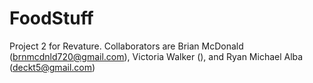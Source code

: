 # FoodStuff
Project 2 for Revature. Collaborators are Brian McDonald (brnmcdnld720@gmail.com), Victoria Walker (), and Ryan Michael Alba (deckt5@gmail.com)
